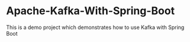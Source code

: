 # Apache-Kafka-With-Spring-Boot
This is a demo project which demonstrates how to use Kafka with Spring Boot
